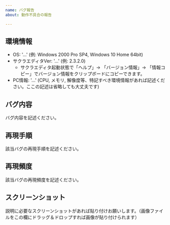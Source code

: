 ```yaml
---
name: バグ報告
about: 動作不具合の報告

---
```


## 環境情報
- OS: '...' (例: Windows 2000 Pro SP4, Windows 10 Home 64bit)
- サクラエディタVer: '...' (例: 2.3.2.0)
    - サクラエディタ起動状態で「ヘルプ」→ 「バージョン情報」→ 「情報コピー」でバージョン情報をクリップボードにコピーできます。
- PC情報: '...' (CPU, メモリ, 解像度等、特記すべき環境情報があれば記述ください。ここの記述は省略しても大丈夫です)

## バグ内容
バグ内容を記述ください。

## 再現手順
該当バグの再現手順を記述ください。

## 再現頻度
該当バグの再現頻度を記述ください。

## スクリーンショット
説明に必要なスクリーンショットがあれば貼り付けお願いします。（画像ファイルをこの欄にドラッグ＆ドロップすれば画像が貼り付けられます）
